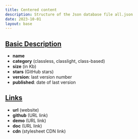 ```yaml
---
title: Centered content
description: Structure of the Json database file all.json
date: 2023-10-01
layout: base
---
```

## [Basic Description](/presentation/description/)
- **name**
- **category** (classless, classlight, class-based)
- **size** (in Kb)
- **stars** (GitHub stars)
- **version**: last version number
- **published**: date of last version

## [Links](/presentation/links/)
- **url** (website)
- **github** (URL link)
- **demo** (URL link)
- **doc** (URL link)
- **cdn** (stylesheet CDN link)